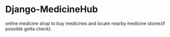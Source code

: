# Django-MedicineHub
online medicine shop to buy medicines and locate nearby medicine stores(if possible gotta check).
